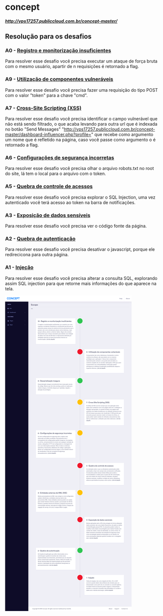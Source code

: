 # concept
##### http://vps17257.publiccloud.com.br/concept-master/
## Resolução para os desafios
### A0 - [Registro e monitorização insuficientes](http://vps17257.publiccloud.com.br/concept-master/pages/login.php)
Para resolver esse desafio você precisa executar um ataque de força bruta com o mesmo usuário, apartir de n requisições é retornado a flag.
### A9 - [Utilização de componentes vulneráveis](http://vps17257.publiccloud.com.br/concept-master/user-info.php)
Para resolver esse desafio você precisa fazer uma requisição do tipo POST com o valor "token" para a chave "cmd".
### A7 - [Cross-Site Scripting (XSS)](http://vps17257.publiccloud.com.br/concept-master/influencer-finder.php)
Para resolver esse desafio você precisa identificar o campo vulnerável que não está sendo filtrado, o que acaba levando para outra url que é indexada no botão "Send Messages" "http://vps17257.publiccloud.com.br/concept-master/dashboard-influencer.php?profile=" que recebe como argumento um nome que é refletido na página, caso você passe como argumento o <script>alert(1)</script> é retornado a flag.
### A6 - [Configurações de segurança incorretas](http://vps17257.publiccloud.com.br/concept-master/)
Para resolver esse desafio você precisa olhar o arquivo robots.txt no root do site, lá tem o local para o arquivo com o token.
### A5 - [Quebra de controle de acessos](http://vps17257.publiccloud.com.br/concept-master/pages/login.php)
Para resolver esse desafio você precisa explorar o SQL Injection, uma vez autenticado você terá acesso ao token na barra de notificações.
### A3 - [Exposição de dados sensíveis](http://vps17257.publiccloud.com.br/concept-master/influencer-profile.php)
Para resolver esse desafio você precisa ver o código fonte da página.
### A2 - [Quebra de autenticação](http://vps17257.publiccloud.com.br/concept-master/pages/inbox.php)
Para resolver esse desafio você precisa desativar o javascript, porque ele redirecicona para outra página.
### A1 - [Injeção](http://vps17257.publiccloud.com.br/concept-master/pages/message-chat.php)
Para resolver esse desafio você precisa alterar a consulta SQL, explorando assim SQL injection para que retorne mais informações do que aparece na tela.


![Legenda](./concept-master.png)
